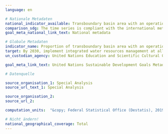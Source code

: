 ```yaml
---
language: en

# Nationale Metadaten
national_indicator_available: Transboundary basin area with an operational arrangement for water cooperation
comparison_sdg: The time series is compliant with the international metadata description.
goal_meta_national_link_text: National metadata

# Globale Metadaten
indicator_name: Proportion of transboundary basin area with an operational arrangement for water cooperation
target: By 2030, implement integrated water resources management at all levels, including through transboundary cooperation as appropriate
un_custodian_agency: United Nations Education and Scientific Cultural Organisation - Institute for Statistics (UNESCO-UIS), United Nations Economic Commission for Europe (UNECE)

goal_meta_link_text: United Nations Sustainable Development Goals Metadata

# Datenquelle

source_organisation_1: Special Analysis
source_url_text_1: Special Analysis

source_organisation_2:
source_url_2:

computation_units:  "&copy; Federal Statistical Office (Destatis), 2019"

# Nicht ändern!
national_geographical_coverage: Total
---
```

